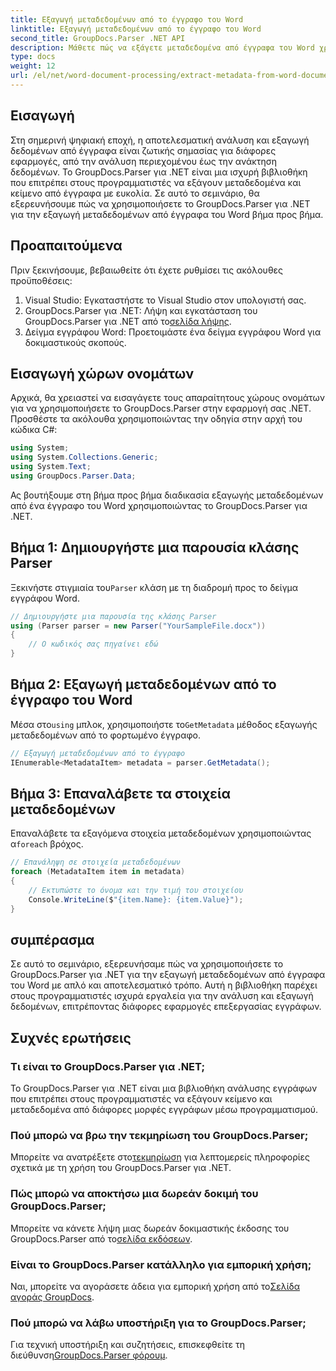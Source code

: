 ```yaml
---
title: Εξαγωγή μεταδεδομένων από το έγγραφο του Word
linktitle: Εξαγωγή μεταδεδομένων από το έγγραφο του Word
second_title: GroupDocs.Parser .NET API
description: Μάθετε πώς να εξάγετε μεταδεδομένα από έγγραφα του Word χρησιμοποιώντας το GroupDocs.Parser για .NET. Εύκολα βήματα για την ανάλυση και την ανάκτηση πληροφοριών εγγράφου.
type: docs
weight: 12
url: /el/net/word-document-processing/extract-metadata-from-word-document/
---
```

## Εισαγωγή
Στη σημερινή ψηφιακή εποχή, η αποτελεσματική ανάλυση και εξαγωγή δεδομένων από έγγραφα είναι ζωτικής σημασίας για διάφορες εφαρμογές, από την ανάλυση περιεχομένου έως την ανάκτηση δεδομένων. Το GroupDocs.Parser για .NET είναι μια ισχυρή βιβλιοθήκη που επιτρέπει στους προγραμματιστές να εξάγουν μεταδεδομένα και κείμενο από έγγραφα με ευκολία. Σε αυτό το σεμινάριο, θα εξερευνήσουμε πώς να χρησιμοποιήσετε το GroupDocs.Parser για .NET για την εξαγωγή μεταδεδομένων από έγγραφα του Word βήμα προς βήμα.
## Προαπαιτούμενα
Πριν ξεκινήσουμε, βεβαιωθείτε ότι έχετε ρυθμίσει τις ακόλουθες προϋποθέσεις:
1. Visual Studio: Εγκαταστήστε το Visual Studio στον υπολογιστή σας.
2.  GroupDocs.Parser για .NET: Λήψη και εγκατάσταση του GroupDocs.Parser για .NET από το[σελίδα λήψης](https://releases.groupdocs.com/parser/net/).
3. Δείγμα εγγράφου Word: Προετοιμάστε ένα δείγμα εγγράφου Word για δοκιμαστικούς σκοπούς.
## Εισαγωγή χώρων ονομάτων
Αρχικά, θα χρειαστεί να εισαγάγετε τους απαραίτητους χώρους ονομάτων για να χρησιμοποιήσετε το GroupDocs.Parser στην εφαρμογή σας .NET. Προσθέστε τα ακόλουθα χρησιμοποιώντας την οδηγία στην αρχή του κώδικα C#:
```csharp
using System;
using System.Collections.Generic;
using System.Text;
using GroupDocs.Parser.Data;
```
Ας βουτήξουμε στη βήμα προς βήμα διαδικασία εξαγωγής μεταδεδομένων από ένα έγγραφο του Word χρησιμοποιώντας το GroupDocs.Parser για .NET.
## Βήμα 1: Δημιουργήστε μια παρουσία κλάσης Parser
 Ξεκινήστε στιγμιαία του`Parser` κλάση με τη διαδρομή προς το δείγμα εγγράφου Word.
```csharp
// Δημιουργήστε μια παρουσία της κλάσης Parser
using (Parser parser = new Parser("YourSampleFile.docx"))
{
    // Ο κωδικός σας πηγαίνει εδώ
}
```
## Βήμα 2: Εξαγωγή μεταδεδομένων από το έγγραφο του Word
 Μέσα στο`using` μπλοκ, χρησιμοποιήστε το`GetMetadata` μέθοδος εξαγωγής μεταδεδομένων από το φορτωμένο έγγραφο.
```csharp
// Εξαγωγή μεταδεδομένων από το έγγραφο
IEnumerable<MetadataItem> metadata = parser.GetMetadata();
```
## Βήμα 3: Επαναλάβετε τα στοιχεία μεταδεδομένων
 Επαναλάβετε τα εξαγόμενα στοιχεία μεταδεδομένων χρησιμοποιώντας α`foreach` βρόχος.
```csharp
// Επανάληψη σε στοιχεία μεταδεδομένων
foreach (MetadataItem item in metadata)
{
    // Εκτυπώστε το όνομα και την τιμή του στοιχείου
    Console.WriteLine($"{item.Name}: {item.Value}");
}
```
## συμπέρασμα
Σε αυτό το σεμινάριο, εξερευνήσαμε πώς να χρησιμοποιήσετε το GroupDocs.Parser για .NET για την εξαγωγή μεταδεδομένων από έγγραφα του Word με απλό και αποτελεσματικό τρόπο. Αυτή η βιβλιοθήκη παρέχει στους προγραμματιστές ισχυρά εργαλεία για την ανάλυση και εξαγωγή δεδομένων, επιτρέποντας διάφορες εφαρμογές επεξεργασίας εγγράφων.

## Συχνές ερωτήσεις
### Τι είναι το GroupDocs.Parser για .NET;
Το GroupDocs.Parser για .NET είναι μια βιβλιοθήκη ανάλυσης εγγράφων που επιτρέπει στους προγραμματιστές να εξάγουν κείμενο και μεταδεδομένα από διάφορες μορφές εγγράφων μέσω προγραμματισμού.
### Πού μπορώ να βρω την τεκμηρίωση του GroupDocs.Parser;
 Μπορείτε να ανατρέξετε στο[τεκμηρίωση](https://reference.groupdocs.com/parser/net/) για λεπτομερείς πληροφορίες σχετικά με τη χρήση του GroupDocs.Parser για .NET.
### Πώς μπορώ να αποκτήσω μια δωρεάν δοκιμή του GroupDocs.Parser;
 Μπορείτε να κάνετε λήψη μιας δωρεάν δοκιμαστικής έκδοσης του GroupDocs.Parser από το[σελίδα εκδόσεων](https://releases.groupdocs.com/).
### Είναι το GroupDocs.Parser κατάλληλο για εμπορική χρήση;
 Ναι, μπορείτε να αγοράσετε άδεια για εμπορική χρήση από το[Σελίδα αγοράς GroupDocs](https://purchase.groupdocs.com/buy).
### Πού μπορώ να λάβω υποστήριξη για το GroupDocs.Parser;
 Για τεχνική υποστήριξη και συζητήσεις, επισκεφθείτε τη διεύθυνση[GroupDocs.Parser φόρουμ](https://forum.groupdocs.com/c/parser/17).